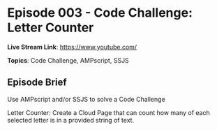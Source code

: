 # Episode 003 - Code Challenge: Letter Counter

**Live Stream Link**: https://www.youtube.com/

**Topics**: Code Challenge, AMPscript, SSJS

## Episode Brief
Use AMPscript and/or SSJS to solve a Code Challenge

Letter Counter: Create a Cloud Page that can count how many of each selected letter is in a provided string of text.
